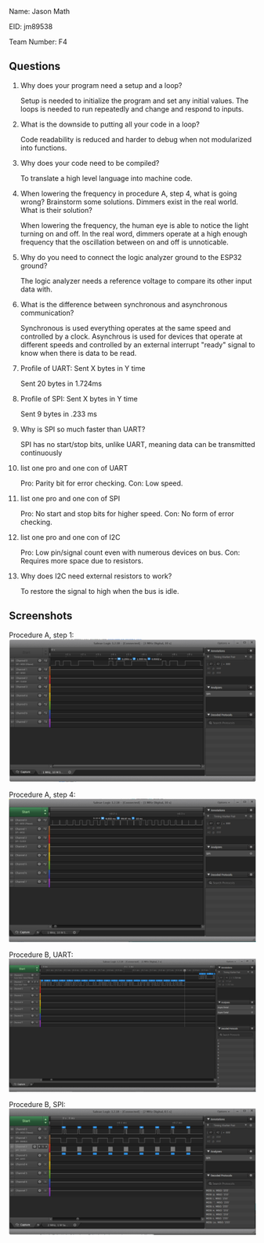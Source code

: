 Name: Jason Math

EID: jm89538

Team Number: F4

## Questions

1. Why does your program need a setup and a loop?

    Setup is needed to initialize the program and set any initial values. The loops is needed to run repeatedly and change and respond to inputs.

2. What is the downside to putting all your code in a loop?

    Code readability is reduced and harder to debug when not modularized into functions.

3. Why does your code need to be compiled?

    To translate a high level language into machine code.

4. When lowering the frequency in procedure A, step 4, what is going wrong? Brainstorm some solutions. Dimmers exist in the real world. What is their solution?

    When lowering the frequency, the human eye is able to notice the light turning on and off. In the real word, dimmers operate at a high enough frequency that the oscillation between on and off is unnoticable.

5. Why do you need to connect the logic analyzer ground to the ESP32 ground?

    The logic analyzer needs a reference voltage to compare its other input data with.

6. What is the difference between synchronous and asynchronous communication?

    Synchronous is used everything operates at the same speed and controlled by a clock. Asynchrous is used for devices that operate at different speeds and controlled by an external interrupt "ready" signal to know when there is data to be read.

7. Profile of UART: Sent X bytes in Y time 

    Sent 20 bytes in 1.724ms

8. Profile of SPI: Sent X bytes in Y time

    Sent 9 bytes in .233 ms

9. Why is SPI so much faster than UART?

    SPI has no start/stop bits, unlike UART, meaning data can be transmitted continuously

10. list one pro and one con of UART

    Pro: Parity bit for error checking. Con: Low speed.

11. list one pro and one con of SPI

    Pro: No start and stop bits for higher speed. Con: No form of error checking.

12. list one pro and one con of I2C

    Pro: Low pin/signal count even with numerous devices on bus. Con: Requires more space due to resistors.

13. Why does I2C need external resistors to work?

    To restore the signal to high when the bus is idle.

## Screenshots

Procedure A, step 1:
![Put path to your image here ->](img/timed_blink_img.PNG)

Procedure A, step 4:
![Put path to your image here ->](img/dimmer_img.PNG)

Procedure B, UART:
![Put path to your image here ->](img/uart_message.PNG)

Procedure B, SPI:
![Put path to your image here ->](img/spi_message.PNG)
